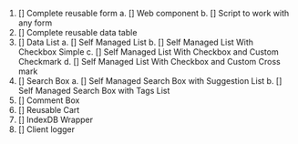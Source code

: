 1. [] Complete reusable form
        a. [] Web component 
        b. [] Script to work with any form
2. [] Complete reusable data table
3. [] Data List
        a. [] Self Managed List
        b. [] Self Managed List With Checkbox Simple
        c. [] Self Managed List With Checkbox and Custom Checkmark
        d. [] Self Managed List With Checkbox and Custom Cross mark
4. [] Search Box
        a. [] Self Managed Search Box with Suggestion List
        b. [] Self Managed Search Box with Tags List
5. [] Comment Box
6. [] Reusable Cart
7. [] IndexDB Wrapper
8. [] Client logger